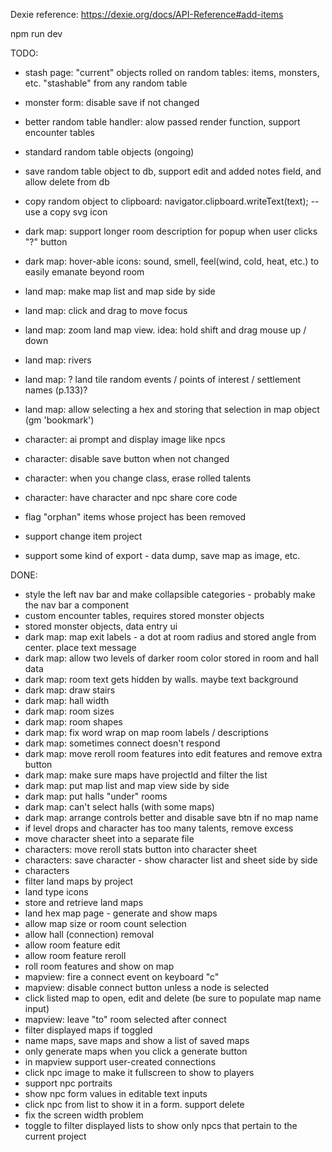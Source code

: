 
Dexie reference:
https://dexie.org/docs/API-Reference#add-items


npm run dev


TODO:
- stash page: "current" objects rolled on random tables: items, monsters, etc. "stashable" from any random table

- monster form: disable save if not changed

- better random table handler: alow passed render function, support encounter tables
- standard random table objects (ongoing)
- save random table object to db, support edit and added notes field, and allow delete from db
- copy random object to clipboard: navigator.clipboard.writeText(text); -- use a copy svg icon

- dark map: support longer room description for popup when user clicks "?" button
- dark map: hover-able icons: sound, smell, feel(wind, cold, heat, etc.) to easily emanate beyond room

- land map: make map list and map side by side
- land map: click and drag to move focus
- land map: zoom land map view. idea: hold shift and drag mouse up / down
- land map: rivers
- land map: ? land tile random events / points of interest / settlement names (p.133)?
- land map: allow selecting a hex and storing that selection in map object (gm 'bookmark')

- character: ai prompt and display image like npcs
- character: disable save button when not changed
- character: when you change class, erase rolled talents
- character: have character and npc share core code

- flag "orphan" items whose project has been removed
- support change item project
- support some kind of export - data dump, save map as image, etc.

DONE:
- style the left nav bar and make collapsible categories - probably make the nav bar a component
- custom encounter tables, requires stored monster objects
- stored monster objects, data entry ui
- dark map: map exit labels - a dot at room radius and stored angle from center. place text message
- dark map: allow two levels of darker room color stored in room and hall data
- dark map: room text gets hidden by walls. maybe text background
- dark map: draw stairs
- dark map: hall width
- dark map: room sizes
- dark map: room shapes
- dark map: fix word wrap on map room labels / descriptions
- dark map: sometimes connect doesn't respond
- dark map: move reroll room features into edit features and remove extra button
- dark map: make sure maps have projectId and filter the list
- dark map: put map list and map view side by side
- dark map: put halls "under" rooms
- dark map: can't select halls (with some maps)
- dark map: arrange controls better and disable save btn if no map name
- if level drops and character has too many talents, remove excess
- move character sheet into a separate file
- characters: move reroll stats button into character sheet
- characters: save character - show character list and sheet side by side
- characters
- filter land maps by project
- land type icons
- store and retrieve land maps
- land hex map page - generate and show maps
- allow map size or room count selection
- allow hall (connection) removal
- allow room feature edit
- allow room feature reroll
- roll room features and show on map
- mapview: fire a connect event on keyboard "c"
- mapview: disable connect button unless a node is selected
- click listed map to open, edit and delete (be sure to populate map name input)
- mapview: leave "to" room selected after connect
- filter displayed maps if toggled
- name maps, save maps and show a list of saved maps
- only generate maps when you click a generate button
- in mapview support user-created connections
- click npc image to make it fullscreen to show to players
- support npc portraits
- show npc form values in editable text inputs
- click npc from list to show it in a form. support delete
- fix the screen width problem
- toggle to filter displayed lists to show only npcs that pertain to the current project
